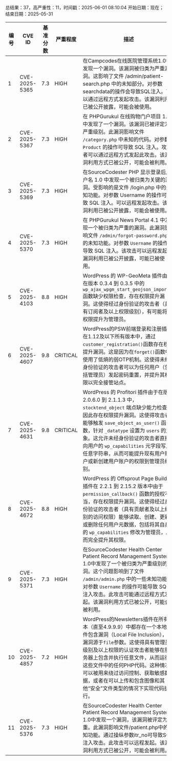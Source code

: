 总结果：37，高严重性：11，时间戳：2025-06-01 08:10:04
开始日期：现在；结束日期：2025-05-31

| 编号 | CVE ID | 基准分数 | 严重程度 | 描述 | 参考文献 |
|-----|--------|------------|----------|-------------|------------|
| 1 | CVE-2025-5365 | 7.3  | HIGH | 在Campcodes在线医院管理系统1.0中发现一个漏洞。该漏洞被归类为严重漏洞。这影响了文件 /admin/patient-search.php 中的未知部分。对参数searchdata的操作会导致SQL注入。可以通过远程方式发起攻击。该漏洞利用已被公开披露，可能会被使用。 | [1]https://github.com/yuanchaoxxxxx/CVE/issues/1<br>[2]https://vuldb.com/?ctiid.310659<br>[3]https://vuldb.com/?id.310659<br>[4]https://vuldb.com/?submit.586700<br>[5]https://www.campcodes.com/ |
| 2 | CVE-2025-5367 | 7.3  | HIGH | 在 PHPGurukul 在线购物门户项目 1.0 中发现了一个漏洞。该漏洞已被评定为严重级别。此漏洞影响文件 `/category.php` 中未知的代码。对参数 `Product` 的操作可导致 SQL 注入。攻击者可以通过远程方式发起此攻击。该漏洞利用方式已被公开，可能会被利用。 | [1]https://github.com/shanranne/myCVE/issues/1<br>[2]https://phpgurukul.com/<br>[3]https://vuldb.com/?ctiid.310660<br>[4]https://vuldb.com/?id.310660<br>[5]https://vuldb.com/?submit.586814 |
| 3 | CVE-2025-5369 | 7.3  | HIGH | 在SourceCodester PHP 显示登录后用户名 1.0 中发现一个被归类为关键的漏洞。受影响的是文件 /login.php 中的未知功能。对参数 Username 的操作可导致 SQL 注入。可以远程发起攻击。该漏洞利用已被公开披露，可能会被使用。 | [1]https://github.com/shanranne/myCVE/issues/2<br>[2]https://vuldb.com/?ctiid.310662<br>[3]https://vuldb.com/?id.310662<br>[4]https://vuldb.com/?submit.587234<br>[5]https://www.sourcecodester.com/ |
| 4 | CVE-2025-5370 | 7.3  | HIGH | 在 PHPGurukul News Portal 4.1 中发现一个被归类为严重的漏洞。此漏洞影响文件 `/admin/forgot-password.php` 中的未知功能。对参数 `Username` 的操作可导致 SQL 注入。该攻击可以远程发起。漏洞利用已被公开披露，可能已被使用。 | [1]https://github.com/GarminYoung/myCVE/issues/5<br>[2]https://phpgurukul.com/<br>[3]https://vuldb.com/?ctiid.310663<br>[4]https://vuldb.com/?id.310663<br>[5]https://vuldb.com/?submit.587365 |
| 5 | CVE-2025-4103 | 8.8  | HIGH | WordPress 的 WP-GeoMeta 插件由于在版本 0.3.4 到 0.3.5 中的 `wp_ajax_wpgm_start_geojson_import()` 函数缺少权限检查，存在权限提升漏洞。这使得经过身份验证的攻击者（具有订阅者及以上权限级别），有可能将其权限提升为管理员。 | [1]https://plugins.trac.wordpress.org/browser/wp-geometa/tags/0.3.4/lib/wp-geometa-dash.php#L896<br>[2]https://wordpress.org/plugins/wp-geometa/#developers<br>[3]https://www.wordfence.com/threat-intel/vulnerabilities/id/43039f2a-b3f9-4836-8b55-e8a091b1a102?source=cve |
| 6 | CVE-2025-4607 | 9.8  | CRITICAL | WordPress的PSW前端登录和注册插件在1.12及以下所有版本中，通过`customer_registration()`函数存在权限提升漏洞。这是因为在`forget()`函数中使用了低熵的弱OTP机制。这使得未经身份验证的攻击者可以为任何用户（包括管理员）发起密码重置，并提升其权限以完全接管站点。 | [1]https://plugins.trac.wordpress.org/browser/psw-login-and-registration/trunk/public/class-prositegeneralfeatures-public.php#L323<br>[2]https://plugins.trac.wordpress.org/browser/psw-login-and-registration/trunk/public/class-prositegeneralfeatures-public.php#L493<br>[3]https://plugins.trac.wordpress.org/browser/psw-login-and-registration/trunk/public/class-prositegeneralfeatures-public.php#L731<br>[4]https://wordpress.org/plugins/psw-login-and-registration/#developers<br>[5]https://www.wordfence.com/threat-intel/vulnerabilities/id/a2d6e595-0682-4a41-a432-afbcb50144e8?source=cve |
| 7 | CVE-2025-4631 | 9.8  | CRITICAL | WordPress 的 Profitori 插件由于在版本 2.0.6.0 到 2.1.1.3 中，`stocktend_object` 端点缺少能力检查，因此存在权限提升漏洞。这使得攻击者能够触发 `save_object_as_user()` 函数，针对 `_datatype` 设置为 `users` 的对象。这允许未经身份验证的攻击者直接向用户的 `wp_capabilities` 元字段写入任意字符串，从而可能提升现有用户账户或新创建用户账户的权限到管理员级别。 | [1]https://plugins.trac.wordpress.org/browser/profitori/tags/2.1.1.3/profitori.php#L2675<br>[2]https://plugins.trac.wordpress.org/browser/profitori/tags/2.1.1.3/profitori.php#L2679<br>[3]https://plugins.trac.wordpress.org/browser/profitori/tags/2.1.1.3/profitori.php#L2698<br>[4]https://plugins.trac.wordpress.org/browser/profitori/tags/2.1.1.3/profitori.php#L3673<br>[5]https://wordpress.org/plugins/profitori/#developers<br>[6]https://www.wordfence.com/threat-intel/vulnerabilities/id/c764811f-e9dc-4c3d-b696-5792e70ff0b6?source=cve |
| 8 | CVE-2025-4672 | 8.8  | HIGH | WordPress 的 Offsprout Page Builder 插件在 2.2.1 到 2.15.2 版本中由于 `permission_callback()` 函数的授权不当，存在权限提升漏洞。这使得经过身份验证的攻击者（具有贡献者及以上级别的访问权限）能够读取、创建、更新或删除任何用户元数据，包括将其自身的 `wp_capabilities` 修改为管理员，从而完全提升其权限。 | [1]https://plugins.trac.wordpress.org/browser/offsprout-page-builder/tags/2.15.2/api/class-offsprout-api-extensions.php#L5<br>[2]https://plugins.trac.wordpress.org/browser/offsprout-page-builder/tags/2.15.2/api/class-offsprout-api-extensions.php#L514<br>[3]https://wordpress.org/plugins/offsprout-page-builder/#developers<br>[4]https://www.wordfence.com/threat-intel/vulnerabilities/id/9269d18d-8d83-43ff-b777-ba8f58321e9e?source=cve |
| 9 | CVE-2025-5371 | 7.3  | HIGH | 在SourceCodester Health Center Patient Record Management System 1.0中发现了一个被归类为严重级别的漏洞。这个问题影响到了文件 `/admin/admin.php` 中的一些未知功能。对参数 `Username` 的操作可能导致 SQL 注入攻击。此攻击可能通过远程方式发起。该漏洞利用方式已被公开，可能会被利用。 | [1]https://github.com/shanranne/myCVE/issues/4<br>[2]https://vuldb.com/?ctiid.310664<br>[3]https://vuldb.com/?id.310664<br>[4]https://vuldb.com/?submit.587382<br>[5]https://www.sourcecodester.com/ |
| 10 | CVE-2025-4857 | 7.2  | HIGH | WordPress的Newsletters插件在所有版本（直至4.9.9.9）中都存在一个本地文件包含漏洞（Local File Inclusion），该漏洞源于`file`参数。这使得具有管理员级别及以上权限的认证攻击者能够在服务器上包含并执行任意文件，从而运行这些文件中的任何PHP代码。这种情况可以被用来绕过访问控制、获取敏感数据，或者在可以上传和包含图像和其他“安全”文件类型的情况下实现代码执行。 | [1]https://plugins.trac.wordpress.org/browser/newsletters-lite/trunk/wp-mailinglist.php#L1584<br>[2]https://plugins.trac.wordpress.org/changeset/3303758/<br>[3]https://www.wordfence.com/threat-intel/vulnerabilities/id/33c0838a-5f86-4368-8bf9-da0582acbabf?source=cve |
| 11 | CVE-2025-5376 | 7.3  | HIGH | 在SourceCodester Health Center Patient Record Management System 1.0中发现一个漏洞，该漏洞被评定为严重。此漏洞影响文件/patient.php中的未知功能。通过操纵参数itr_no可导致SQL注入攻击。此攻击可以远程发起。该漏洞利用方式已被公开，可能会被利用。 | [1]https://github.com/shanranne/myCVE/issues/5<br>[2]https://vuldb.com/?ctiid.310669<br>[3]https://vuldb.com/?id.310669<br>[4]https://vuldb.com/?submit.587405<br>[5]https://www.sourcecodester.com/ |